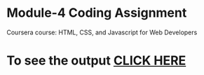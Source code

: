 

# Module-4 Coding Assignment

Coursera course: HTML, CSS, and Javascript for Web Developers

# To see the output [CLICK HERE](https://piyush168713.github.io/Coursera-HTML-CSS-JavaScript-for-Web-Developers/Module-4/index.html)

